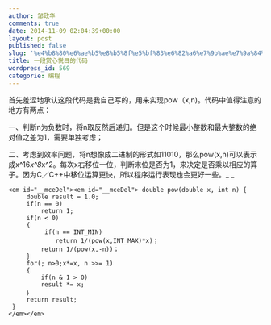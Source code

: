 ```yaml
---
author: 邹政华
comments: true
date: 2014-11-09 02:04:39+00:00
layout: post
published: false
slug: '%e4%b8%80%e6%ae%b5%e8%b5%8f%e5%bf%83%e6%82%a6%e7%9b%ae%e7%9a%84%e4%bb%a3%e7%a0%81'
title: 一段赏心悦目的代码
wordpress_id: 569
categorie: 编程
---
```


首先羞涩地承认这段代码是我自己写的，用来实现pow（x,n)。代码中值得注意的地方有两点：

一、判断n为负数时，将n取反然后递归。但是这个时候最小整数和最大整数的绝对值之差为1，需要单独考虑；

二、考虑到效率问题，将n想像成二进制的形式如11010，那么pow(x,n)可以表示成x^16*x^8*x^2。每次x右移位一位，判断末位是否为1，来决定是否乘以相应的算子。因为C／C++中移位运算更快，所以程序运行表现也会更好一些。_
_

    
    <em id="__mceDel"><em id="__mceDel"> double pow(double x, int n) {
         double result = 1.0;
         if(n == 0)
             return 1;
         if(n < 0)
         {
              if(n == INT_MIN)
                 return 1/(pow(x,INT_MAX)*x)；
             return 1/(pow(x,-n))；
         }
         for(; n>0;x*=x, n >>= 1)
         {
             if(n & 1 > 0)
             result *= x;
         ｝
         return result;
     }
    </em></em>
